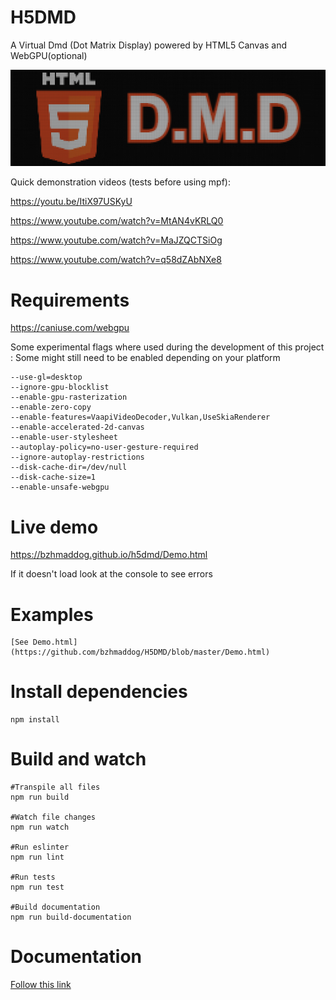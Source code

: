 # H5DMD

A Virtual Dmd (Dot Matrix Display) powered by HTML5 Canvas and WebGPU(optional)

![256x78 Dmd on a 1280x390 display](/logo.png?raw=true "1 dot = 4x4 pixels")

Quick demonstration videos (tests before using mpf):

https://youtu.be/ItiX97USKyU

https://www.youtube.com/watch?v=MtAN4vKRLQ0

https://www.youtube.com/watch?v=MaJZQCTSiOg

https://www.youtube.com/watch?v=q58dZAbNXe8


# Requirements

https://caniuse.com/webgpu

Some experimental flags where used during the development of this project : Some might still need to be enabled
depending on your platform
```
--use-gl=desktop
--ignore-gpu-blocklist
--enable-gpu-rasterization
--enable-zero-copy
--enable-features=VaapiVideoDecoder,Vulkan,UseSkiaRenderer
--enable-accelerated-2d-canvas
--enable-user-stylesheet
--autoplay-policy=no-user-gesture-required
--ignore-autoplay-restrictions
--disk-cache-dir=/dev/null
--disk-cache-size=1
--enable-unsafe-webgpu
```

# Live demo
https://bzhmaddog.github.io/h5dmd/Demo.html

If it doesn't load look at the console to see errors

# Examples

```
[See Demo.html](https://github.com/bzhmaddog/H5DMD/blob/master/Demo.html)

```

# Install dependencies
```
npm install
```

# Build and watch
```
#Transpile all files
npm run build

#Watch file changes
npm run watch

#Run eslinter
npm run lint

#Run tests
npm run test

#Build documentation
npm run build-documentation
```

# Documentation

[Follow this link](http://bzhmaddog.github.io/h5dmd/docs/index.html)